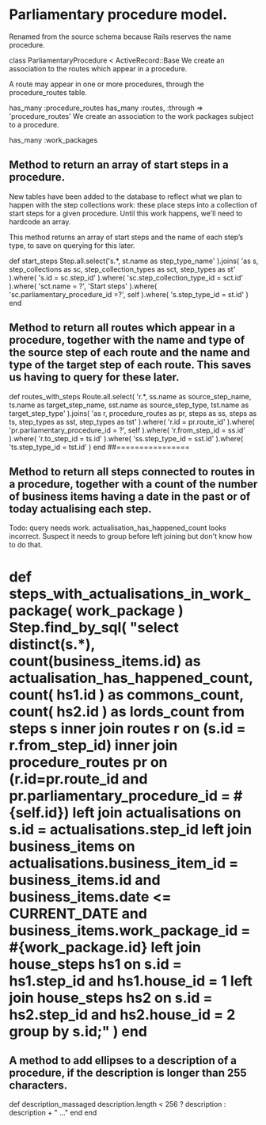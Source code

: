 # Parliamentary procedure model.

Renamed from the source schema because Rails reserves the name procedure.

class ParliamentaryProcedure < ActiveRecord::Base
We create an association to the routes which appear in a procedure.

A route may appear in one or more procedures, through the procedure_routes table.

  has_many :procedure_routes
  has_many :routes, :through => 'procedure_routes'
We create an association to the work packages subject to a procedure.

  has_many :work_packages
## Method to return an array of start steps in a procedure.

New tables have been added to the database to reflect what we plan to happen with the step collections work: these place steps into a collection of start steps for a given procedure. Until this work happens, we'll need to hardcode an array.

This method returns an array of start steps and the name of each step’s type, to save on querying for this later.

  def start_steps
    Step.all.select('s.*, st.name as step_type_name' ).joins( 'as s, step_collections as sc, step_collection_types as sct, step_types as st' ).where( 's.id = sc.step_id' ).where( 'sc.step_collection_type_id = sct.id' ).where( 'sct.name = ?', 'Start steps' ).where( 'sc.parliamentary_procedure_id =?', self ).where( 's.step_type_id = st.id' )
  end
## Method to return all routes which appear in a procedure, together with the name and type of the source step of each route and the name and type of the target step of each route. This saves us having to query for these later.

  def routes_with_steps
    Route.all.select( 'r.*, ss.name as source_step_name, ts.name as target_step_name, sst.name as source_step_type, tst.name as target_step_type' ).joins( 'as r, procedure_routes as pr, steps as ss, steps as ts, step_types as sst, step_types as tst' ).where( 'r.id = pr.route_id' ).where( 'pr.parliamentary_procedure_id = ?', self ).where( 'r.from_step_id = ss.id' ).where( 'r.to_step_id = ts.id' ).where( 'ss.step_type_id = sst.id' ).where( 'ts.step_type_id = tst.id' )
  end
##================

## Method to return all steps connected to routes in a procedure, together with a count of the number of business items having a date in the past or of today actualising each step.

Todo: query needs work. actualisation_has_happened_count looks incorrect. Suspect it needs to group before left joining but don't know how to do that.

  def steps_with_actualisations_in_work_package( work_package )
    Step.find_by_sql( "select distinct(s.*), count(business_items.id) as actualisation_has_happened_count, count( hs1.id ) as commons_count, count( hs2.id ) as lords_count
      from steps s
      inner join routes r
        on (s.id = r.from_step_id)
      inner join procedure_routes pr
        on (r.id=pr.route_id
        and pr.parliamentary_procedure_id = #{self.id})
      left join actualisations
        on s.id = actualisations.step_id
      left join business_items
        on actualisations.business_item_id = business_items.id
        and business_items.date <= CURRENT_DATE
        and business_items.work_package_id = #{work_package.id}
      left join house_steps hs1
        on s.id = hs1.step_id
        and hs1.house_id = 1
      left join house_steps hs2
        on s.id = hs2.step_id
        and hs2.house_id = 2
      group by s.id;" 
    )
  end
=========================

## A method to add ellipses to a description of a procedure, if the description is longer than 255 characters.

  def description_massaged
    description.length < 256 ? description : description + " ..."
  end
end